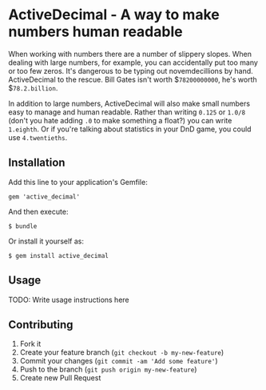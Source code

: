 # ActiveDecimal - A way to make numbers human readable

When working with numbers there are a number of slippery slopes.  When dealing with large numbers, for example, you can accidentally put too many or too few zeros.  It's dangerous to be typing out novemdecillions by hand.  ActiveDecimal to the rescue.  Bill Gates isn't worth $`78200000000`, he's worth $`78.2.billion`.

In addition to large numbers, ActiveDecimal will also make small numbers easy to manage and human readable.  Rather than writing `0.125` or `1.0/8` (don't you hate adding `.0` to make something a float?) you can write `1.eighth`.  Or if you're talking about statistics in your DnD game, you could use `4.twentieths`.

## Installation

Add this line to your application's Gemfile:

    gem 'active_decimal'

And then execute:

    $ bundle

Or install it yourself as:

    $ gem install active_decimal

## Usage

TODO: Write usage instructions here

## Contributing

1. Fork it
2. Create your feature branch (`git checkout -b my-new-feature`)
3. Commit your changes (`git commit -am 'Add some feature'`)
4. Push to the branch (`git push origin my-new-feature`)
5. Create new Pull Request

